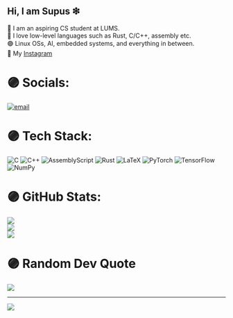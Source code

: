 ## Hi, I am Supus ❇

👾 I am an aspiring CS student at LUMS.<br>
💜 I love low-level languages such as Rust, C/C++, assembly etc.<br>
🟣 Linux OSs, AI, embedded systems, and everything in between.<br>
🧠 My [Instagram](https://www.instagram.com/supus4562/)<br>


# 🟣 Socials:
[![email](https://img.shields.io/badge/Email-D14836?logo=gmail&logoColor=white)](mailto:supus4562@outlook.com) 

# 🟣 Tech Stack:
![C](https://img.shields.io/badge/c-%2300599C.svg?style=for-the-badge&logo=c&logoColor=white) ![C++](https://img.shields.io/badge/c++-%2300599C.svg?style=for-the-badge&logo=c%2B%2B&logoColor=white) ![AssemblyScript](https://img.shields.io/badge/assembly%20script-%23000000.svg?style=for-the-badge&logo=assemblyscript&logoColor=white) ![Rust](https://img.shields.io/badge/rust-%23000000.svg?style=for-the-badge&logo=rust&logoColor=white) ![LaTeX](https://img.shields.io/badge/latex-%23008080.svg?style=for-the-badge&logo=latex&logoColor=white) ![PyTorch](https://img.shields.io/badge/PyTorch-%23EE4C2C.svg?style=for-the-badge&logo=PyTorch&logoColor=white) ![TensorFlow](https://img.shields.io/badge/TensorFlow-%23FF6F00.svg?style=for-the-badge&logo=TensorFlow&logoColor=white) ![NumPy](https://img.shields.io/badge/numpy-%23013243.svg?style=for-the-badge&logo=numpy&logoColor=white)
# 🟣 GitHub Stats:
![](https://github-readme-stats.vercel.app/api?username=supus4562&theme=midnight-purple&hide_border=false&include_all_commits=true&count_private=false)<br/>
![](https://nirzak-streak-stats.vercel.app/?user=supus4562&theme=midnight-purple&hide_border=false)<br/>
![](https://github-readme-stats.vercel.app/api/top-langs/?username=supus4562&theme=midnight-purple&hide_border=false&include_all_commits=true&count_private=false&layout=compact)

# 🟣 Random Dev Quote
![](https://quotes-github-readme.vercel.app/api?type=horizontal&theme=radical)

---
[![](https://visitcount.itsvg.in/api?id=supus4562&icon=0&color=0)](https://visitcount.itsvg.in)

<!-- Proudly created with GPRM ( https://gprm.itsvg.in ) -->
